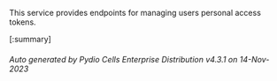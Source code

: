 






This service provides endpoints for managing users personal access tokens.

[:summary]

###### Auto generated by Pydio Cells Enterprise Distribution v4.3.1 on 14-Nov-2023
